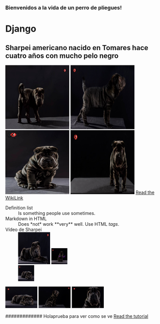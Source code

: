 ### Bienvenidos a la vida de un perro de pliegues!
# **Django**
## Sharpei americano nacido en Tomares hace cuatro años con mucho pelo negro
<img src="django1.jpg" alt="texto 2" width="200" height="200">
<img src="django2.jpg" alt="texto 2" width="200" height="200">
<img src="django3.jpg" alt="texto 2" width="200" height="200">
<img src="django4.jpg" alt="texto 2" width="200" height="200">
<a href="https://es.wikipedia.org/wiki/Shar_Pei">Read the WikiLink</a>


<dl>
  <dt>Definition list</dt>
  <dd>Is something people use sometimes.</dd>

  <dt>Markdown in HTML</dt>
  <dd>Does *not* work **very** well. Use HTML <em>tags</em>.</dd>
  <dt>Vídeo de Sharpei</dt>
  <dd><a href="https://www.youtube.com/watch?v=_CA5kgWkA-Y" target="_blank"><img src="django5.jpg" width="100" height="100"></a>
<img src="django8.jpg" width="50" height="50"><br><img src="django6.jpg" width="50" height="50"></dd>
</dl>

<!--<a href="https://www.youtube.com/watch?v=_CA5kgWkA-Y" target="_blank"><img src="django5.jpg" width="100" height="100"></a>
<img src="django8.jpg" width="50" height="50"><br><img src="django6.jpg" width="50" height="50">
-->
<p float="left">
  <img src="django6.jpg" width="100" />
  <img src="django9.jpg" width="100" /> 
  <img src="django11.jpg" width="100" />
</p>
#############
<!DOCTYPE html>
<html>
<head>
<meta http-equiv="X-UA-Compatible" content="IE=edge">
<meta charset="utf-8">
<title>Django con pliegues</title>
<meta name="description" content="balbal">
<meta name="author" content="patricia">
<meta name="viewport" content="width=device-width, initial-scale=1">
<link rel="stylesheet" href="">
<!--[if lt IE 9]>
<script src="//cdnjs.cloudflare.com/ajax/libs/html5shiv/3.7.2/html5shiv.min.js"></script>
<script src="//cdnjs.cloudflare.com/ajax/libs/respond.js/1.4.2/respond.min.js"></script>
<![endif]-->
<link rel="shortcut icon" href="">
</head>
<body>
Holaprueba para ver como se ve
<!-- Place your content here -->
<a href="http://sixrevisions.com/html5/html5-template/">Read the tutorial</a>

<!-- SCRIPTS -->
<!-- Example: <script src="//cdnjs.cloudflare.com/ajax/libs/jquery/2.1.1/jquery.min.js"></script> -->
</body>
</html>
